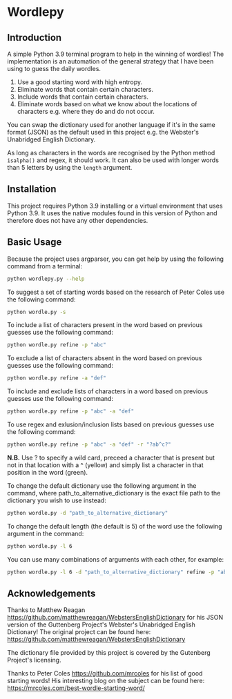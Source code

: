 # Wordlepy

## Introduction
A simple Python 3.9 terminal program to help in the winning of wordles!  The implementation is an automation of the
general strategy that I have been using to guess the daily wordles.  

1. Use a good starting word with high entropy.
1. Eliminate words that contain certain characters.
2. Include words that contain certain characters.
3. Eliminate words based on what we know about the locations of characters e.g. where they do and do not occur.

You can swap the dictionary used for another language if it's in the same format (JSON) as the default used in this 
project e.g. the Webster's Unabridged English Dictionary.  

As long as characters in the words are recognised by the Python method `isalpha()` and regex, it should work.
It can also be used with longer words than 5 letters by using the `length` argument.

## Installation
This project requires Python 3.9 installing or a virtual environment that uses Python 3.9.  It uses the native modules 
found in this version of Python and therefore does not have any other dependencies.

## Basic Usage
Because the project uses argparser, you can get help by using the following command from a terminal:

```bash
python wordlepy.py --help
```

To suggest a set of starting words based on the research of Peter Coles use the following command:

```bash
python wordle.py -s
```

To include a list of characters present in the word based on previous guesses use the following command:

```bash
python wordle.py refine -p "abc"
```

To exclude a list of characters absent in the word based on previous guesses use the following command:

```bash
python wordle.py refine -a "def"
```

To include and exclude lists of characters in a word based on previous guesses use the following command:

```bash
python wordle.py refine -p "abc" -a "def"
```

To use regex and exlusion/inclusion lists based on previous guesses use the following command:

```bash
python wordle.py refine -p "abc" -a "def" -r "?ab^c?"
```
**N.B.** Use ? to specify a wild card, preceed a character that is present but not in that location with a ^ (yellow)
and simply list a character in that position in the word (green).

To change the default dictionary use the following argument in the command, where path_to_alternative_dictionary is the 
exact file path to the dictionary you wish to use instead:

```bash
python wordle.py -d "path_to_alternative_dictionary"
```

To change the default length (the default is 5) of the word use the following argument in the command:

```bash
python wordle.py -l 6
```

You can use many combinations of arguments with each other, for example:

```bash
python wordle.py -l 6 -d "path_to_alternative_dictionary" refine -p "abc" -a "def" -r "?a^b^c?"
```

## Acknowledgements
Thanks to Matthew Reagan https://github.com/matthewreagan/WebstersEnglishDictionary for his JSON version of
the Guttenberg Project's Webster's Unabridged English Dictionary! 
The original project can be found here: https://github.com/matthewreagan/WebstersEnglishDictionary

The dictionary file provided by this project is covered by the Gutenberg Project's licensing.

Thanks to Peter Coles https://github.com/mrcoles for his list of good starting words!
His interesting blog on the subject can be found here: https://mrcoles.com/best-wordle-starting-word/
